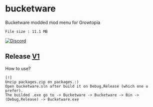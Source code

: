 # bucketware
Bucketware modded mod menu for Growtopia
```
File size : 11.1 MB
```

[![Discord](https://img.shields.io/discord/917888904751874078?color=%23000000&style=plastic?label=discord)](https://discord.gg/y9ypPXtPrz)


## Release [V1](https://github.com/1Emin/bucketware/releases/tag/releases)


How to use?
```
[!]
Unzip packages.zip on packages.:)
Open bucketware.sln after build it on Debug,Release (which one u prefer).
The builded .exe go to -> Bucketware -> Bucketware -> Bin -> (Debug,Release) -> Bucketware.exe
```
